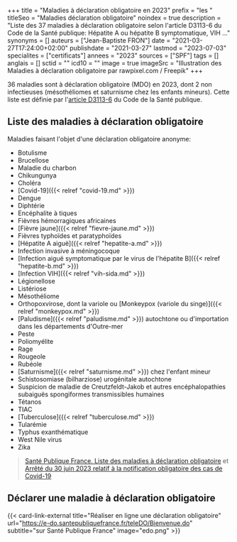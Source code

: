 +++
title = "Maladies à déclaration obligatoire en 2023"
prefix = "les "
titleSeo = "Maladies déclaration obligatoire"
noindex = true
description = "Liste des 37 maladies à déclaration obligatoire selon l'article D3113-6 du Code de la Santé publique: Hépatite A ou hépatite B symptomatique, VIH ..."
synonyms = []
auteurs = ["Jean-Baptiste FRON"]
date = "2021-03-27T17:24:00+02:00"
publishdate = "2021-03-27"
lastmod = "2023-07-03"
specialites = ["certificats"]
annees = "2023"
sources = ["SPF"]
tags = []
anglais = []
sctid = ""
icd10 = ""
image = true
imageSrc = "Illustration des Maladies à déclaration obligatoire par rawpixel.com / Freepik"
+++

36 maladies sont à déclaration obligatoire (MDO) en 2023, dont 2 non infectieuses (mésothéliomes et saturnisme chez les enfants mineurs). Cette liste est définie par l'[article D3113-6](https://www.legifrance.gouv.fr/codes/id/LEGISCTA000006190444/) du Code de la Santé publique.

## Liste des maladies à déclaration obligatoire

Maladies faisant l'objet d'une déclaration obligatoire anonyme:

- Botulisme
- Brucellose
- Maladie du charbon
- Chikungunya
- Choléra
- [Covid-19]({{< relref "covid-19.md" >}})
- Dengue
- Diphtérie
- Encéphalite à tiques
- Fièvres hémorragiques africaines
- [Fièvre jaune]({{< relref "fievre-jaune.md" >}})
- Fièvres typhoïdes et paratyphoïdes
- [Hépatite A aiguë]({{< relref "hepatite-a.md" >}})
- Infection invasive à méningocoque
- [Infection aiguë symptomatique par le virus de l'hépatite B]({{< relref "hepatite-b.md" >}})
- [Infection VIH]({{< relref "vih-sida.md" >}})
- Légionellose
- Listériose
- Mésothéliome
- Orthopoxvirose, dont la variole ou [Monkeypox (variole du singe)]({{< relref "monkeypox.md" >}})
- [Paludisme]({{< relref "paludisme.md" >}}) autochtone ou d'importation dans les départements d'Outre-mer
- Peste
- Poliomyélite
- Rage
- Rougeole
- Rubéole
- [Saturnisme]({{< relref "saturnisme.md" >}}) chez l'enfant mineur
- Schistosomiase (bilharziose) urogénitale autochtone
- Suspicion de maladie de Creutzfeldt-Jakob et autres encéphalopathies subaiguës spongiformes transmissibles  humaines
- Tétanos
- TIAC
- [Tuberculose]({{< relref "tuberculose.md" >}})
- Tularémie
- Typhus exanthématique
- West Nile virus
- Zika

> [Santé Publique France. Liste des maladies à déclaration obligatoire](https://www.santepubliquefrance.fr/maladies-a-declaration-obligatoire/liste-des-maladies-a-declaration-obligatoire) et [Arrêté du 30 juin 2023 relatif à la notification obligatoire des cas de Covid-19](https://www.legifrance.gouv.fr/jorf/id/JORFTEXT000047773301)

## Déclarer une maladie à déclaration obligatoire

{{< card-link-external title="Réaliser en ligne une déclaration obligatoire" url="https://e-do.santepubliquefrance.fr/teleDO/Bienvenue.do" subtitle="sur Santé Publique France" image="edo.png" >}}

